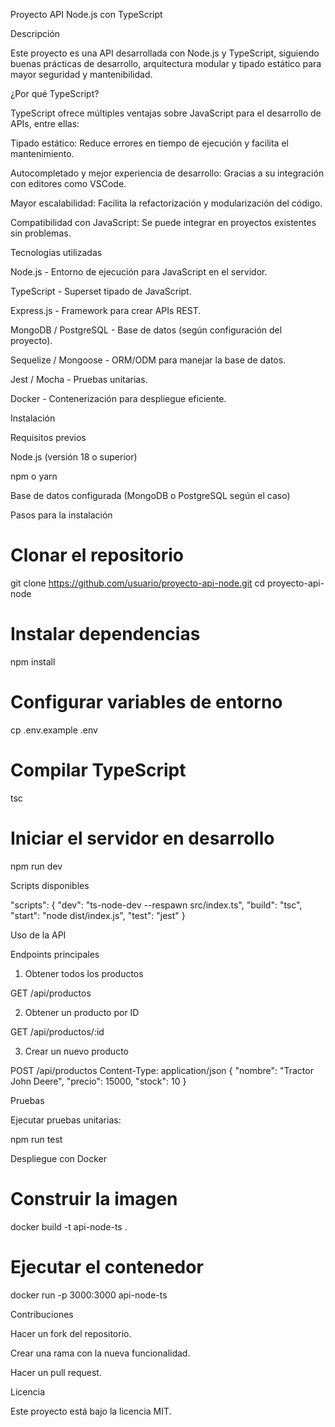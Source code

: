 Proyecto API Node.js con TypeScript

Descripción

Este proyecto es una API desarrollada con Node.js y TypeScript, siguiendo buenas prácticas de desarrollo, arquitectura modular y tipado estático para mayor seguridad y mantenibilidad.

¿Por qué TypeScript?

TypeScript ofrece múltiples ventajas sobre JavaScript para el desarrollo de APIs, entre ellas:

Tipado estático: Reduce errores en tiempo de ejecución y facilita el mantenimiento.

Autocompletado y mejor experiencia de desarrollo: Gracias a su integración con editores como VSCode.

Mayor escalabilidad: Facilita la refactorización y modularización del código.

Compatibilidad con JavaScript: Se puede integrar en proyectos existentes sin problemas.

Tecnologías utilizadas

Node.js - Entorno de ejecución para JavaScript en el servidor.

TypeScript - Superset tipado de JavaScript.

Express.js - Framework para crear APIs REST.

MongoDB / PostgreSQL - Base de datos (según configuración del proyecto).

Sequelize / Mongoose - ORM/ODM para manejar la base de datos.

Jest / Mocha - Pruebas unitarias.

Docker - Contenerización para despliegue eficiente.

Instalación

Requisitos previos

Node.js (versión 18 o superior)

npm o yarn

Base de datos configurada (MongoDB o PostgreSQL según el caso)

Pasos para la instalación

# Clonar el repositorio
git clone https://github.com/usuario/proyecto-api-node.git
cd proyecto-api-node

# Instalar dependencias
npm install

# Configurar variables de entorno
cp .env.example .env

# Compilar TypeScript
tsc

# Iniciar el servidor en desarrollo
npm run dev

Scripts disponibles

"scripts": {
  "dev": "ts-node-dev --respawn src/index.ts",
  "build": "tsc",
  "start": "node dist/index.js",
  "test": "jest"
}

Uso de la API

Endpoints principales

1. Obtener todos los productos

GET /api/productos

2. Obtener un producto por ID

GET /api/productos/:id

3. Crear un nuevo producto

POST /api/productos
Content-Type: application/json
{
  "nombre": "Tractor John Deere",
  "precio": 15000,
  "stock": 10
}

Pruebas

Ejecutar pruebas unitarias:

npm run test

Despliegue con Docker

# Construir la imagen
docker build -t api-node-ts .

# Ejecutar el contenedor
docker run -p 3000:3000 api-node-ts

Contribuciones

Hacer un fork del repositorio.

Crear una rama con la nueva funcionalidad.

Hacer un pull request.

Licencia

Este proyecto está bajo la licencia MIT.